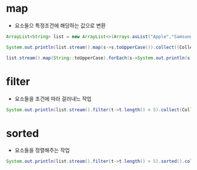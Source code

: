 # map
- 요소들으 특정조건에 해당하는 값으로 변환
```java
ArrayList<String> list = new ArrayList<>(Arrays.asList("Apple","Samsung","LG","Microsoft","Google"));

System.out.println(list.stream().map(s->s.toUpperCase()).collect((Collectors.joining(" "))));

list.stream().map(String::toUpperCase).forEach(s->System.out.println(s));
```

# filter
- 요소들을 조건에 따라 걸러내느 작업
```java
System.out.println(list.stream().filter(t->t.length() < 5).collect(Collectors.joining(" ")));
```
# sorted
- 요소들을 정렬해주는 작업
```java
System.out.println(list.stream().filter(t->t.length() > 5).sorted().collect(Collectors.toList()));
```
